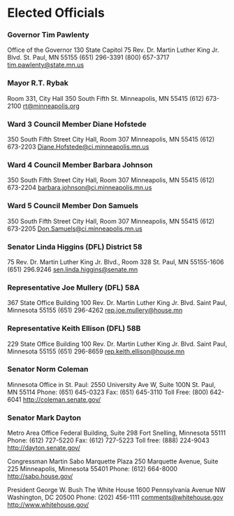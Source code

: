 # Elected Officials

### Governor Tim Pawlenty
Office of the Governor 
130 State Capitol 
75 Rev. Dr. Martin Luther King Jr. Blvd. 
St. Paul, MN 55155 
(651) 296-3391 
(800) 657-3717
tim.pawlenty@state.mn.us

### Mayor R.T. Rybak 
Room 331, City Hall 
350 South Fifth St. 
Minneapolis, MN 55415
(612) 673-2100 
rt@minneapolis.org

### Ward 3 Council Member Diane Hofstede 
350 South Fifth Street
City Hall, Room 307
Minneapolis, MN 55415 
(612) 673-2203
Diane.Hofstede@ci.minneapolis.mn.us

### Ward 4 Council Member Barbara Johnson 
350 South Fifth Street
City Hall, Room 307
Minneapolis, MN 55415 
(612) 673-2204 
barbara.johnson@ci.minneapolis.mn.us

### Ward 5 Council Member Don Samuels 
350 South Fifth Street
City Hall, Room 307
Minneapolis, MN 55415 
(612) 673-2205 
Don.Samuels@ci.minneapolis.mn.us

### Senator Linda Higgins (DFL) District 58 
75 Rev. Dr. Martin Luther King Jr. Blvd., Room 328 
St. Paul, MN 55155-1606 
(651) 296.9246 
sen.linda.higgins@senate.mn

### Representative Joe Mullery (DFL) 58A 
367 State Office Building 
100 Rev. Dr. Martin Luther King Jr. Blvd. 
Saint Paul, Minnesota 55155 
(651) 296-4262
rep.joe.mullery@house.mn

### Representative Keith Ellison (DFL) 58B 
229 State Office Building 
100 Rev. Dr. Martin Luther King Jr. Blvd. 
Saint Paul, Minnesota 55155 
(651) 296-8659
rep.keith.ellison@house.mn

### Senator Norm Coleman
Minnesota Office in St. Paul: 
2550 University Ave W, Suite 100N 
St. Paul, MN 55114 
Phone: (651) 645-0323 
Fax: (651) 645-3110 
Toll Free: (800) 642-6041 
http://coleman.senate.gov/

### Senator Mark Dayton
Metro Area Office
Federal Building, Suite 298
Fort Snelling, Minnesota 55111
Phone: (612) 727-5220
Fax: (612) 727-5223
Toll free: (888) 224-9043 
http://dayton.senate.gov/

Congressman Martin Sabo
Marquette Plaza
250 Marquette Avenue, Suite 225
Minneapolis, Minnesota 55401
Phone: (612) 664-8000
http://sabo.house.gov/

President George W. Bush 
The White House 
1600 Pennsylvania Avenue NW 
Washington, DC 20500 
Phone: (202) 456-1111 
comments@whitehouse.gov
http://www.whitehouse.gov/

